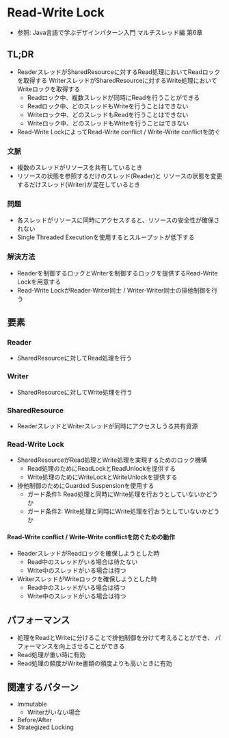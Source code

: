 # Read-Write Lock
- 参照: Java言語で学ぶデザインパターン入門 マルチスレッド編 第6章

## TL;DR
- ReaderスレッドがSharedResourceに対するRead処理においてReadロックを取得する
  WriterスレッドがSharedResourceに対するWrite処理においてWriteロックを取得する
  - Readロック中、複数スレッドが同時にReadを行うことができる
  - Readロック中、どのスレッドもWriteを行うことはできない
  - Writeロック中、どのスレッドもReadを行うことはできない
  - Writeロック中、どのスレッドもWriteを行うことはできない
- Read-Write LockによってRead-Write conflict / Write-Write conflictを防ぐ

### 文脈
- 複数のスレッドがリソースを共有しているとき
- リソースの状態を参照するだけのスレッド(Reader)と
  リソースの状態を変更するだけスレッド(Writer)が混在しているとき

### 問題
- 各スレッドがリソースに同時にアクセスすると、リソースの安全性が確保されない
- Single Threaded Executionを使用するとスループットが低下する

### 解決方法
- Readerを制御するロックとWriterを制御するロックを提供するRead-Write Lockを用意する
- Read-Write LockがReader-Writer同士 / Writer-Writer同士の排他制御を行う

## 要素
### Reader
- SharedResourceに対してRead処理を行う

### Writer
- SharedResourceに対してWrite処理を行う

### SharedResource
- ReaderスレッドとWriterスレッドが同時にアクセスしうる共有資源

### Read-Write Lock
- SharedResourceがRead処理とWrite処理を実現するためのロック機構
  - Read処理のためにReadLockとReadUnlockを提供する
  - Write処理のためにWriteLockとWriteUnlockを提供する
- 排他制御のためにGuarded Suspensionを使用する
  - ガード条件1: Read処理と同時にWrite処理を行おうとしていないかどうか
  - ガード条件2: Write処理と同時にWrite処理を行おうとしていないかどうか

#### Read-Write conflict / Write-Write conflictを防ぐための動作
- ReaderスレッドがReadロックを確保しようとした時
  - Read中のスレッドがいる場合は待たない
  - Write中のスレッドがいる場合は待つ
- WriterスレッドがWriteロックを確保しようとした時
  - Read中のスレッドがいる場合は待つ
  - Write中のスレッドがいる場合は待つ

## パフォーマンス
- 処理をReadとWriteに分けることで排他制御を分けて考えることができ、
  パフォーマンスを向上させることができる
- Read処理が重い時に有効
- Read処理の頻度がWrite書類の頻度よりも高いときに有効

## 関連するパターン
- Immutable
  - Writerがいない場合
- Before/After
- Strategized Locking
